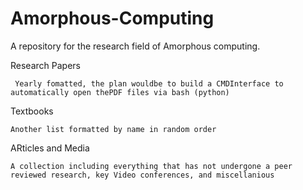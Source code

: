 # Amorphous-Computing
A repository for the research field of Amorphous computing. 


Research Papers

     Yearly fomatted, the plan wouldbe to build a CMDInterface to automatically open thePDF files via bash (python)



Textbooks

    Another list formatted by name in random order


ARticles and Media

    A collection including everything that has not undergone a peer reviewed research, key Video conferences, and miscellanious
 
    
    
    
    
